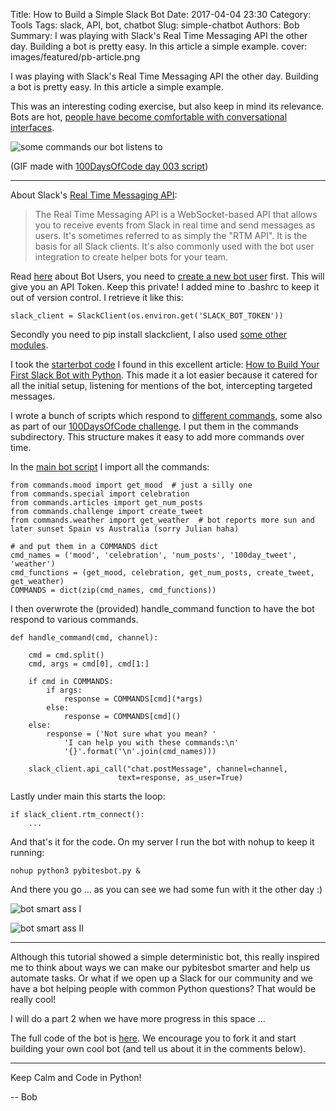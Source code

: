 Title: How to Build a Simple Slack Bot
Date: 2017-04-04 23:30
Category: Tools
Tags: slack, API, bot, chatbot
Slug: simple-chatbot
Authors: Bob
Summary: I was playing with Slack's Real Time Messaging API the other day. Building a bot is pretty easy. In this article a simple example.
cover: images/featured/pb-article.png

I was playing with Slack's Real Time Messaging API the other day. Building a bot is pretty easy. In this article a simple example.

This was an interesting coding exercise, but also keep in mind its relevance. Bots are hot, [people have become comfortable with conversational interfaces](http://www.oreilly.com/data/free/what-are-conversational-bots.csp?imm_mid=0ef9cf&cmp=em-data-free-na-ainy17_nurture_em2_what_are_conversational_bots).

![some commands our bot listens to]({filename}/images/slackbot.gif)

(GIF made with [100DaysOfCode day 003 script](https://github.com/pybites/100DaysOfCode/tree/master/003))

---

About Slack's [Real Time Messaging API](https://api.slack.com/rtm):

> The Real Time Messaging API is a WebSocket-based API that allows you to receive events from Slack in real time and send messages as users. It's sometimes referred to as simply the "RTM API".  It is the basis for all Slack clients. It's also commonly used with the bot user integration to create helper bots for your team.

Read [here](https://api.slack.com/bot-users) about Bot Users, you need to [create a new bot user](https://my.slack.com/services/new/bot) first. This will give you an API Token. Keep this private! I added mine to .bashrc to keep it out of version control. I retrieve it like this:

	slack_client = SlackClient(os.environ.get('SLACK_BOT_TOKEN'))

Secondly you need to pip install slackclient, I also used [some other modules](https://github.com/pybites/slackbot/blob/master/requirements.txt).

I took the [starterbot code](https://github.com/pybites/slackbot/blob/master/starterbot.py) I found in this excellent article: [How to Build Your First Slack Bot with Python](https://www.fullstackpython.com/blog/build-first-slack-bot-python.html). This made it a lot easier because it catered for all the initial setup, listening for mentions of the bot, intercepting targeted messages.

I wrote a bunch of scripts which respond to [different commands](https://github.com/pybites/slackbot/tree/master/commands), some also as part of our [100DaysOfCode challenge](http://pybit.es/special-100days.html). I put them in the commands subdirectory. This structure makes it easy to add more commands over time.

In the [main bot script](https://github.com/pybites/slackbot/blob/master/pybitesbot.py) I import all the commands:

	from commands.mood import get_mood  # just a silly one
	from commands.special import celebration
	from commands.articles import get_num_posts
	from commands.challenge import create_tweet
	from commands.weather import get_weather  # bot reports more sun and later sunset Spain vs Australia (sorry Julian haha)

	# and put them in a COMMANDS dict
	cmd_names = ('mood', 'celebration', 'num_posts', '100day_tweet', 'weather')
	cmd_functions = (get_mood, celebration, get_num_posts, create_tweet, get_weather)
	COMMANDS = dict(zip(cmd_names, cmd_functions))

I then overwrote the (provided) handle_command function to have the bot respond to various commands.

	def handle_command(cmd, channel):

		cmd = cmd.split()
		cmd, args = cmd[0], cmd[1:]

		if cmd in COMMANDS:
			if args:
				response = COMMANDS[cmd](*args)
			else:
				response = COMMANDS[cmd]()
		else:
			response = ('Not sure what you mean? '
				'I can help you with these commands:\n'
				'{}'.format('\n'.join(cmd_names)))

		slack_client.api_call("chat.postMessage", channel=channel,
							text=response, as_user=True)

Lastly under main this starts the loop:

	if slack_client.rtm_connect():
		...

And that's it for the code. On my server I run the bot with nohup to keep it running:

	nohup python3 pybitesbot.py &

And there you go ... as you can see we had some fun with it the other day :)

![bot smart ass I]({filename}/images/slack_response1.png)

![bot smart ass II]({filename}/images/slack_response2.png)

---

Although this tutorial showed a simple deterministic bot, this really inspired me to think about ways we can make our pybitesbot smarter and help us automate tasks. Or what if we open up a Slack for our community and we have a bot helping people with common Python questions? That would be really cool!

I will do a part 2 when we have more progress in this space ...

The full code of the bot is [here](https://github.com/pybites/slackbot). We encourage you to fork it and start building your own cool bot (and tell us about it in the comments below).

---

Keep Calm and Code in Python!

-- Bob
